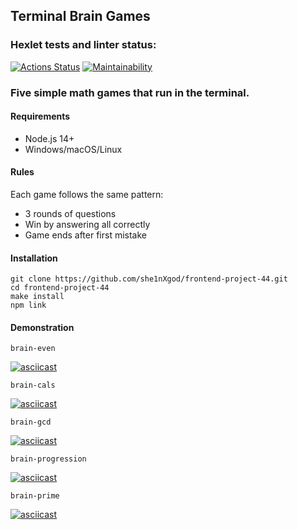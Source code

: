 ## Terminal Brain Games

### Hexlet tests and linter status:

[![Actions Status](https://github.com/she1nXgod/frontend-project-44/actions/workflows/hexlet-check.yml/badge.svg)](https://github.com/she1nXgod/frontend-project-44/actions)
[![Maintainability](https://api.codeclimate.com/v1/badges/f323602b9d1074936a3e/maintainability)](https://codeclimate.com/github/she1nXgod/frontend-project-44/maintainability)

### Five simple math games that run in the terminal.

#### Requirements
  * Node.js 14+
  * Windows/macOS/Linux

#### Rules
Each game follows the same pattern:

- 3 rounds of questions
- Win by answering all correctly
- Game ends after first mistake

#### Installation

```
git clone https://github.com/she1nXgod/frontend-project-44.git
cd frontend-project-44
make install
npm link
```

#### Demonstration

```
brain-even
```

[![asciicast](https://asciinema.org/a/C6g4mkpfR8itj8qEC8YcjE3Ti.svg)](https://asciinema.org/a/C6g4mkpfR8itj8qEC8YcjE3Ti)

```
brain-cals
```

[![asciicast](https://asciinema.org/a/rGHLGlyg7dK2ma2zRRxFvWrpu.svg)](https://asciinema.org/a/rGHLGlyg7dK2ma2zRRxFvWrpu)

```
brain-gcd
```

[![asciicast](https://asciinema.org/a/5L3GRu0R8wb6giuEHz28x3DOi.svg)](https://asciinema.org/a/5L3GRu0R8wb6giuEHz28x3DOi)

```
brain-progression
```

[![asciicast](https://asciinema.org/a/12rwwhlJeUsSsKCXdV3qxJy5u.svg)](https://asciinema.org/a/12rwwhlJeUsSsKCXdV3qxJy5u)

```
brain-prime
```

[![asciicast](https://asciinema.org/a/KHOvHkOgQXRyroCDil7mk2qd7.svg)](https://asciinema.org/a/KHOvHkOgQXRyroCDil7mk2qd7)
